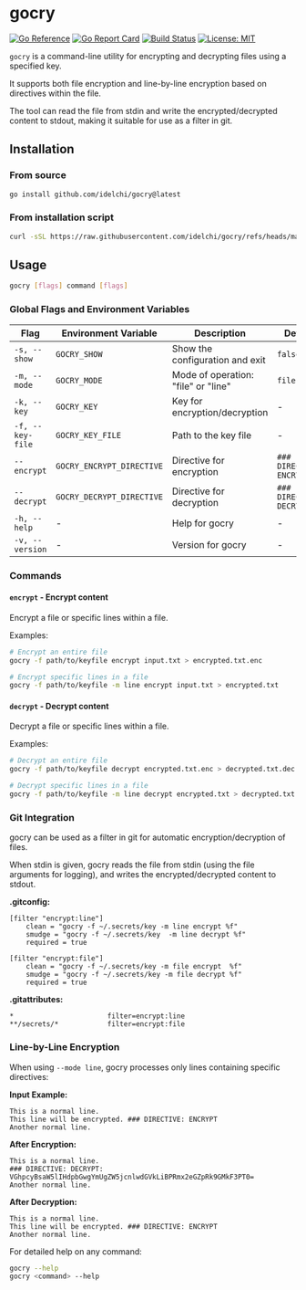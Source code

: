 # gocry

[![Go Reference](https://pkg.go.dev/badge/github.com/idelchi/gocry.svg)](https://pkg.go.dev/github.com/idelchi/gocry)
[![Go Report Card](https://goreportcard.com/badge/github.com/idelchi/gocry)](https://goreportcard.com/report/github.com/idelchi/gocry)
[![Build Status](https://github.com/idelchi/gocry/actions/workflows/github-actions.yml/badge.svg)](https://github.com/idelchi/gocry/actions/workflows/github-actions.yml/badge.svg)
[![License: MIT](https://img.shields.io/badge/License-MIT-yellow.svg)](https://opensource.org/licenses/MIT)

`gocry` is a command-line utility for encrypting and decrypting files using a specified key.

It supports both file encryption and line-by-line encryption based on directives within the file.

The tool can read the file from stdin and write the encrypted/decrypted content to stdout,
making it suitable for use as a filter in git.

## Installation

### From source

```sh
go install github.com/idelchi/gocry@latest
```

### From installation script

```sh
curl -sSL https://raw.githubusercontent.com/idelchi/gocry/refs/heads/main/install.sh | sh -s -- -d ~/.local/bin
```

## Usage

```sh
gocry [flags] command [flags]
```

### Global Flags and Environment Variables

| Flag             | Environment Variable      | Description                         | Default                  |
| ---------------- | ------------------------- | ----------------------------------- | ------------------------ |
| `-s, --show`     | `GOCRY_SHOW`              | Show the configuration and exit     | `false`                  |
| `-m, --mode`     | `GOCRY_MODE`              | Mode of operation: "file" or "line" | `file`                   |
| `-k, --key`      | `GOCRY_KEY`               | Key for encryption/decryption       | -                        |
| `-f, --key-file` | `GOCRY_KEY_FILE`          | Path to the key file                | -                        |
| `--encrypt`      | `GOCRY_ENCRYPT_DIRECTIVE` | Directive for encryption            | `### DIRECTIVE: ENCRYPT` |
| `--decrypt`      | `GOCRY_DECRYPT_DIRECTIVE` | Directive for decryption            | `### DIRECTIVE: DECRYPT` |
| `-h, --help`     | -                         | Help for gocry                      | -                        |
| `-v, --version`  | -                         | Version for gocry                   | -                        |

### Commands

#### `encrypt` - Encrypt content

Encrypt a file or specific lines within a file.

Examples:

```sh
# Encrypt an entire file
gocry -f path/to/keyfile encrypt input.txt > encrypted.txt.enc

# Encrypt specific lines in a file
gocry -f path/to/keyfile -m line encrypt input.txt > encrypted.txt
```

#### `decrypt` - Decrypt content

Decrypt a file or specific lines within a file.

Examples:

```sh
# Decrypt an entire file
gocry -f path/to/keyfile decrypt encrypted.txt.enc > decrypted.txt.dec

# Decrypt specific lines in a file
gocry -f path/to/keyfile -m line decrypt encrypted.txt > decrypted.txt
```

### Git Integration

gocry can be used as a filter in git for automatic encryption/decryption of files.

When stdin is given, gocry reads the file from stdin (using the file arguments for logging),
and writes the encrypted/decrypted content to stdout.

**.gitconfig:**

```gitconfig
[filter "encrypt:line"]
    clean = "gocry -f ~/.secrets/key -m line encrypt %f"
    smudge = "gocry -f ~/.secrets/key  -m line decrypt %f"
    required = true

[filter "encrypt:file"]
    clean = "gocry -f ~/.secrets/key -m file encrypt  %f"
    smudge = "gocry -f ~/.secrets/key -m file decrypt %f"
    required = true
```

**.gitattributes:**

```gitattributes
*                       filter=encrypt:line
**/secrets/*            filter=encrypt:file
```

### Line-by-Line Encryption

When using `--mode line`, gocry processes only lines containing specific directives:

**Input Example:**

```text
This is a normal line.
This line will be encrypted. ### DIRECTIVE: ENCRYPT
Another normal line.
```

**After Encryption:**

```text
This is a normal line.
### DIRECTIVE: DECRYPT: VGhpcyBsaW5lIHdpbGwgYmUgZW5jcnlwdGVkLiBPRmx2eGZpRk9GMkF3PT0=
Another normal line.
```

**After Decryption:**

```text
This is a normal line.
This line will be encrypted. ### DIRECTIVE: ENCRYPT
Another normal line.
```

For detailed help on any command:

```sh
gocry --help
gocry <command> --help
```
